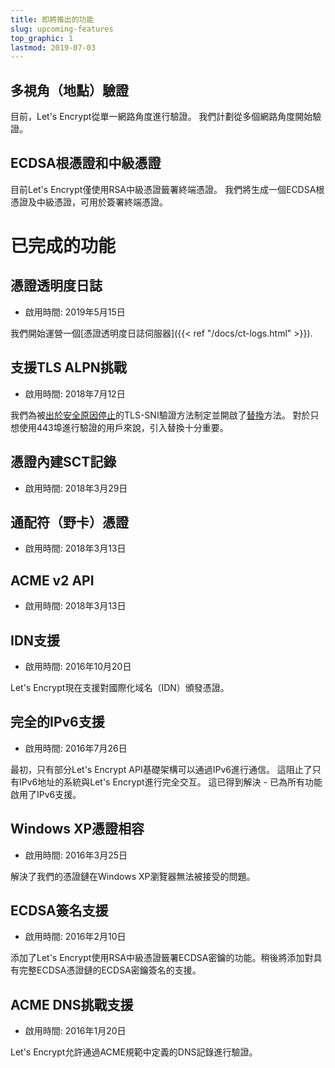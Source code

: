 ```yaml
---
title: 即將推出的功能
slug: upcoming-features
top_graphic: 1
lastmod: 2019-07-03
---
```


## 多視角（地點）驗證

目前，Let's Encrypt從單一網路角度進行驗證。 我們計劃從多個網路角度開始驗證。

## ECDSA根憑證和中級憑證

目前Let's Encrypt僅使用RSA中級憑證籤署終端憑證。 我們將生成一個ECDSA根憑證及中級憑證，可用於簽署終端憑證。

# 已完成的功能

## 憑證透明度日誌

* 啟用時間: 2019年5月15日

我們開始運營一個[憑證透明度日誌伺服器]({{< ref "/docs/ct-logs.html" >}}).

## 支援TLS ALPN挑戰

* 啟用時間: 2018年7月12日

我們為被[出於安全原因停止](https://community.letsencrypt.org/t/important-what-you-need-to-know-about-tls-sni-validation-issues/50811)的TLS-SNI驗證方法制定並開啟了[替換](https://datatracker.ietf.org/doc/draft-ietf-acme-tls-alpn/)方法。 對於只想使用443埠進行驗證的用戶來說，引入替換十分重要。

## 憑證內建SCT記錄

* 啟用時間: 2018年3月29日

## 通配符（野卡）憑證

* 啟用時間: 2018年3月13日

## ACME v2 API

* 啟用時間: 2018年3月13日

## IDN支援

* 啟用時間: 2016年10月20日

Let's Encrypt現在支援對國際化域名（IDN）頒發憑證。

## 完全的IPv6支援

* 啟用時間: 2016年7月26日

最初，只有部分Let's Encrypt API基礎架構可以通過IPv6進行通信。 這阻止了只有IPv6地址的系統與Let's Encrypt進行完全交互。 這已得到解決 - 已為所有功能啟用了IPv6支援。

## Windows XP憑證相容

* 啟用時間: 2016年3月25日

解決了我們的憑證鏈在Windows XP瀏覽器無法被接受的問題。

## ECDSA簽名支援

* 啟用時間: 2016年2月10日

添加了Let's Encrypt使用RSA中級憑證籤署ECDSA密鑰的功能。稍後將添加對具有完整ECDSA憑證鏈的ECDSA密鑰簽名的支援。

## ACME DNS挑戰支援

* 啟用時間: 2016年1月20日

Let's Encrypt允許通過ACME規範中定義的DNS記錄進行驗證。
